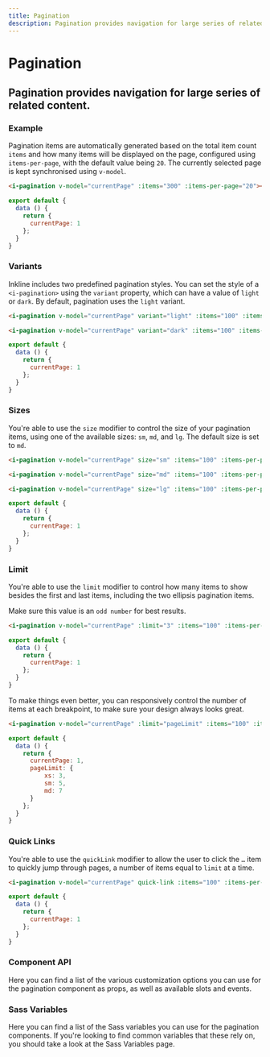 ```yaml
---
title: Pagination
description: Pagination provides navigation for large series of related content.
---
```


# Pagination
## Pagination provides navigation for large series of related content.

### Example
Pagination items are automatically generated based on the total item count `items` and how many items will be displayed on the page, configured using `items-per-page`, with the default value being `20`. The currently selected page is kept synchronised using `v-model`.

<i-code title="Pagination Example">
<i-tab type="preview">
    <i-pagination v-model="currentPage" :items="300" :items-per-page="20"></i-pagination>
</i-tab>
<i-tab type="html">

~~~html
<i-pagination v-model="currentPage" :items="300" :items-per-page="20"></i-pagination>
~~~

</i-tab>
<i-tab type="js">

~~~js
export default {
  data () {
    return {
      currentPage: 1
    };
  }
}
~~~

</i-tab>
</i-code>


### Variants
Inkline includes two predefined pagination styles. You can set the style of a `<i-pagination>` using the `variant` property, which can have a value of `light` or `dark`. By default, pagination uses the `light` variant.

<i-code title="Pagination Variants">
<i-tab type="preview">
    <i-pagination v-model="currentPageLight" variant="light" :items="100" :items-per-page="10" class="_margin-bottom-1"></i-pagination>
    <i-pagination v-model="currentPageDark" variant="dark" :items="100" :items-per-page="10"></i-pagination>
</i-tab>
<i-tab type="html">

~~~html
<i-pagination v-model="currentPage" variant="light" :items="100" :items-per-page="10"></i-pagination>
~~~
~~~html
<i-pagination v-model="currentPage" variant="dark" :items="100" :items-per-page="10"></i-pagination>
~~~

</i-tab>
<i-tab type="js">

~~~js
export default {
  data () {
    return {
      currentPage: 1
    };
  }
}
~~~

</i-tab>
</i-code>

### Sizes
You're able to use the `size` modifier to control the size of your pagination items, using one of the available sizes: `sm`, `md`, and `lg`. The default size is set to `md`.

<i-code title="Pagination Sizes">
<i-tab type="preview">
    <div>
        <i-pagination v-model="currentPageSm" size="sm" :items="100" :items-per-page="10" class="_margin-bottom-1"></i-pagination>
        <i-pagination v-model="currentPageMd" size="md" :items="100" :items-per-page="10" class="_margin-bottom-1"></i-pagination>
        <i-pagination v-model="currentPageLg" size="lg" :items="100" :items-per-page="10"></i-pagination>
    </div>
</i-tab>
<i-tab type="html">

~~~html
<i-pagination v-model="currentPage" size="sm" :items="100" :items-per-page="10"></i-pagination>
~~~
~~~html
<i-pagination v-model="currentPage" size="md" :items="100" :items-per-page="10"></i-pagination>
~~~
~~~html
<i-pagination v-model="currentPage" size="lg" :items="100" :items-per-page="10"></i-pagination>
~~~

</i-tab>
<i-tab type="js">

~~~js
export default {
  data () {
    return {
      currentPage: 1
    };
  }
}
~~~

</i-tab>
</i-code>

### Limit
You're able to use the `limit` modifier to control how many items to show besides the first and last items, including the two ellipsis pagination items. 

Make sure this value is an `odd number` for best results.

<i-code title="Pagination Limit">
<i-tab type="preview">
    <div>
        <i-pagination v-model="currentPagePageLimit" :limit="3" :items="100" :items-per-page="10"></i-pagination>
    </div>
</i-tab>
<i-tab type="html">

~~~html
<i-pagination v-model="currentPage" :limit="3" :items="100" :items-per-page="10"></i-pagination>
~~~

</i-tab>
<i-tab type="js">

~~~js
export default {
  data () {
    return {
      currentPage: 1
    };
  }
}
~~~

</i-tab>
</i-code>

To make things even better, you can responsively control the number of items at each breakpoint, to make sure your design always looks great.

<i-code title="Pagination Responsive Limit">
<i-tab type="preview">
    <div>
        <i-pagination v-model="currentPagePageLimitResponsive" :limit="pageLimit" :items="100" :items-per-page="10"></i-pagination>
    </div>
</i-tab>
<i-tab type="html">

~~~html
<i-pagination v-model="currentPage" :limit="pageLimit" :items="100" :items-per-page="10"></i-pagination>
~~~

</i-tab>
<i-tab type="js">

~~~js
export default {
  data () {
    return {
      currentPage: 1,
      pageLimit: {
          xs: 3,
          sm: 5,
          md: 7
      }
    };
  }
}
~~~

</i-tab>
</i-code>


### Quick Links
You're able to use the `quickLink` modifier to allow the user to click the `…` item to quickly jump through pages, a number of items equal to `limit` at a time. 

<i-code title="Pagination Quick Link">
<i-tab type="preview">
    <div>
        <i-pagination v-model="currentPageQuickLink" quick-link :items="100" :items-per-page="10"></i-pagination>
    </div>
</i-tab>
<i-tab type="html">

~~~html
<i-pagination v-model="currentPage" quick-link :items="100" :items-per-page="10"></i-pagination>
~~~

</i-tab>
<i-tab type="js">

~~~js
export default {
  data () {
    return {
      currentPage: 1
    };
  }
}
~~~

</i-tab>
</i-code>


### Component API
Here you can find a list of the various customization options you can use for the pagination component as props, as well as available slots and events.

<i-code title="Pagination API" markup="i-pagination" expanded link="https://github.com/inkline/inkline/tree/master/packages/inkline/src/components/IPagination">
    <i-tab type="props">
        <api-table>
            <api-table-row>
                <template slot="property">items</template>
                <template slot="description">Sets the total number of items to paginate.</template>
                <template slot="type"><code>Number</code></template>
                <template slot="values"></template>
                <template slot="default"><code>0</code></template>
            </api-table-row>
            <api-table-row>
                <template slot="property">items-per-page</template>
                <template slot="description">Sets the number of items per pagination entry.</template>
                <template slot="type"><code>Number</code></template>
                <template slot="values"></template>
                <template slot="default"><code>20</code></template>
            </api-table-row>
            <api-table-row>
                <template slot="property">limit</template>
                <template slot="description">Sets the maximum number of pagination elements to display at a time.</template>
                <template slot="type"><code>Number</code>, <code>Object</code></template>
                <template slot="values"><code>n % 2 === 1</code></template>
                <template slot="default"><code>{ xs: 3, sm: 5 }</code></template>
            </api-table-row>
            <api-table-row>
                <template slot="property">quick-link</template>
                <template slot="description">Enables pagination quick links.</template>
                <template slot="type"><code>Boolean</code></template>
                <template slot="values"><code>true</code>, <code>false</code></template>
                <template slot="default"><code>false</code></template>
            </api-table-row>
            <api-table-row>
                <template slot="property">size</template>
                <template slot="description">Sets the size of the pagination component.</template>
                <template slot="type"><code>String</code></template>
                <template slot="values"><code>sm</code>, <code>md</code>, <code>lg</code></template>
                <template slot="default"><code>md</code></template>
            </api-table-row>
            <api-table-row>
                <template slot="property">value</template>
                <template slot="description">Sets the currently selected pagination entry.</template>
                <template slot="type"><code>Number</code></template>
                <template slot="values"></template>
                <template slot="default"><code>1</code></template>
            </api-table-row>
            <api-table-row>
                <template slot="property">variant</template>
                <template slot="description">Sets the color variant of the pagination component.</template>
                <template slot="type"><code>String</code></template>
                <template slot="values"><code>light</code>, <code>dark</code></template>
                <template slot="default"><code>light</code></template>
            </api-table-row>
        </api-table>
    </i-tab>
    <i-tab type="slots">
        <api-table>
            <api-table-row>
                <template slot="slot">default</template>
                <template slot="description">Slot for pagination component default content.</template>
            </api-table-row>
            <api-table-row>
                <template slot="slot">next</template>
                <template slot="description">Slot for pagination component next button content.</template>
            </api-table-row>
            <api-table-row>
                <template slot="slot">previous</template>
                <template slot="description">Slot for pagination component previous button content.</template>
            </api-table-row>
        </api-table>
    </i-tab>
    <i-tab type="events">
        <api-table>
            <api-table-row>
                <template slot="event">change</template>
                <template slot="description">Emitted when active item changes.</template>
                <template slot="type"><code>(item: Number) => {}</code></template>
            </api-table-row>
            <api-table-row>
                <template slot="event">input</template>
                <template slot="description">Emitted when active item changes. Used together with <code>v-model</code>.</template>
                <template slot="type"><code>(item: Number) => {}</code></template>
            </api-table-row>
        </api-table>
    </i-tab>
</i-code>

### Sass Variables
Here you can find a list of the Sass variables you can use for the pagination components. If you're looking to find common variables that these rely on, you should take a look at the <nuxt-link :to="{ name: 'docs-core-sass-variables' }">Sass Variables</nuxt-link> page.

<i-code title="Pagination" expanded>
    <i-tab type="scss">
        <api-table>
            <api-table-row>
                <template slot="property">$pagination-font-size</template>
                <template slot="default"><code>$font-size</code></template>
            </api-table-row>
            <api-table-row>
                <template slot="property">$pagination-item-disabled-color</template>
                <template slot="default"><code>$text-muted</code></template>
            </api-table-row>
            <api-table-row>
                <template slot="property">$pagination-item-padding-base</template>
                <template slot="default"><code>$spacer-1-2 $spacer-1-3</code></template>
            </api-table-row>
            <api-table-row>
                <template slot="property">$pagination-item-padding</template>
                <template slot="default"><code>size-map($pagination-item-padding-base, $sizes, $size-multipliers)</code></template>
            </api-table-row>
            <api-table-row>
                <template slot="property">$pagination-item-min-width-base</template>
                <template slot="default"><code>40px</code></template>
            </api-table-row>
            <api-table-row>
                <template slot="property">$pagination-item-min-width</template>
                <template slot="default"><code>size-map($pagination-item-min-width-base, $sizes, $size-multipliers)</code></template>
            </api-table-row>
            <api-table-row>
                <template slot="property">$pagination-item-spacing</template>
                <template slot="default"><code>0.25rem</code></template>
            </api-table-row>
            <api-table-row>
                <template slot="property">$pagination-item-border-width</template>
                <template slot="default"><code>$border-width</code></template>
            </api-table-row>
            <api-table-row>
                <template slot="property">$pagination-item-border-radius</template>
                <template slot="default"><code>$border-radius</code></template>
            </api-table-row>
            <api-table-row>
                <template slot="property">$pagination-item-background-active</template>
                <template slot="default"><code>$color-primary</code></template>
            </api-table-row>
            <api-table-row>
                <template slot="property">$pagination-item-color-active</template>
                <template slot="default"><code>$color-white</code></template>
            </api-table-row>
            <api-table-row>
                <template slot="property">$pagination-variants</template>
                <template slot="default"><code>('monochrome')</code></template>
            </api-table-row>
            <api-table-row>
                <template slot="property">$pagination-variant-color-light</template>
                <template slot="default"><code>$variant-color-light</code></template>
            </api-table-row>
            <api-table-row>
                <template slot="property">$pagination-variant-color-dark</template>
                <template slot="default"><code>$variant-color-dark</code></template>
            </api-table-row>
        </api-table>
    </i-tab>
</i-code> 
